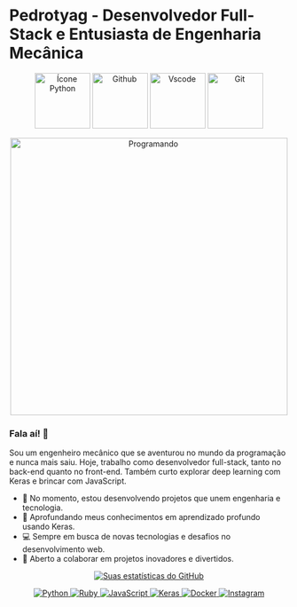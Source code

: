 # Pedrotyag - Desenvolvedor Full-Stack e Entusiasta de Engenharia Mecânica

<p align="center">
  <img src="https://user-images.githubusercontent.com/74038190/212257472-08e52665-c503-4bd9-aa20-f5a4dae769b5.gif" width="100" alt="Ícone Python">
  <img src="https://user-images.githubusercontent.com/74038190/212257468-1e9a91f1-b626-4baa-b15d-5c385dfa7ed2.gif" width="100" alt="Github">
  <img src="https://user-images.githubusercontent.com/74038190/212257465-7ce8d493-cac5-494e-982a-5a9deb852c4b.gif" width="100" alt="Vscode">
  <img src="https://user-images.githubusercontent.com/74038190/212281775-b468df30-4edc-4bf8-a4ee-f52e1aaddc86.gif" width="100" alt="Git">
</p>

<p align="center">
  <img src="https://user-images.githubusercontent.com/74038190/212750672-2f3f2b50-c84f-4ed8-a60a-849ae69ff9df.gif" width="500" alt="Programando">
</p>

### Fala aí! 👋
Sou um engenheiro mecânico que se aventurou no mundo da programação e nunca mais saiu. Hoje, trabalho como desenvolvedor full-stack, tanto no back-end quanto no front-end. Também curto explorar deep learning com Keras e brincar com JavaScript.

- 🔭 No momento, estou desenvolvendo projetos que unem engenharia e tecnologia.
- 🌱 Aprofundando meus conhecimentos em aprendizado profundo usando Keras.
- 💻 Sempre em busca de novas tecnologias e desafios no desenvolvimento web.
- 🤝 Aberto a colaborar em projetos inovadores e divertidos.

<p align="center">
  <a href="https://github.com/anuraghazra/github-readme-stats">
    <img src="https://github-readme-stats.vercel.app/api?username=pedrotyag&show_icons=true&theme=gruvbox" alt="Suas estatísticas do GitHub">
  </a>
</p>

<p align="center">
    <a href="https://www.python.org/" target="_blank">
        <img src="https://img.shields.io/badge/Python-%2314354C.svg?style=flat-square&logo=python&logoColor=white" alt="Python">
    </a>
    <a href="https://www.ruby-lang.org/" target="_blank">
        <img src="https://img.shields.io/badge/Ruby-%23CC342D.svg?style=flat-square&logo=ruby&logoColor=white" alt="Ruby">
    </a>
    <a href="https://www.javascript.com/" target="_blank">
        <img src="https://img.shields.io/badge/JavaScript-%23F7DF1E.svg?style=flat-square&logo=javascript&logoColor=black" alt="JavaScript">
    </a>
    <a href="https://keras.io/" target="_blank">
        <img src="https://img.shields.io/badge/Keras-%23D00000.svg?style=flat-square&logo=keras&logoColor=white" alt="Keras">
    </a>
    <a href="https://www.docker.com/" target="_blank">
        <img src="https://img.shields.io/badge/Docker-%232496ED.svg?style=flat-square&logo=docker&logoColor=white" alt="Docker">
    </a>
    <a href="https://www.instagram.com/pedro_tyag/" target="_blank">
        <img src="https://img.shields.io/badge/Instagram-%23E4405F.svg?style=flat-square&logo=instagram&logoColor=white" alt="Instagram">
    </a>
</p>
